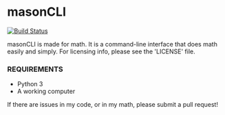 # masonCLI
[![Build Status](https://travis-ci.org/masoncodes/masonCLI.svg?branch=master)](https://travis-ci.org/masoncodes/masonCLI)

masonCLI is made for math. It is a command-line interface that does math easily and simply.
For licensing info, please see the 'LICENSE' file.

### REQUIREMENTS
+ Python 3
+ A working computer

If there are issues in my code, or in my math, please submit a pull request!
